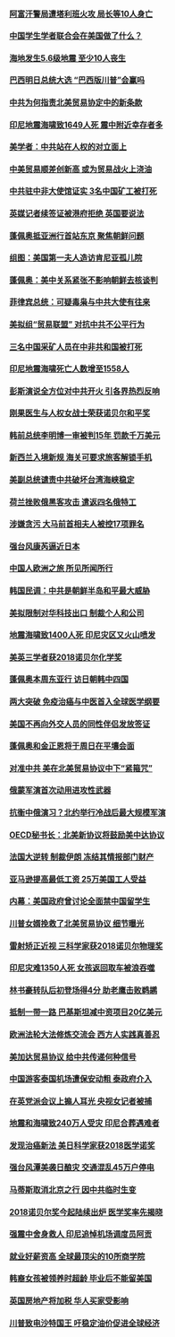 #### [阿富汗警局遭塔利班火攻 局长等10人身亡](../pages/nsc418/n10766385.md?t=10071231) 

#### [中国学生学者联合会在美国做了什么？](../pages/nsc418/n10760013.md?t=10071231) 

#### [海地发生5.6级地震 至少10人丧生](../pages/nsc418/n10766327.md?t=10071231) 

#### [巴西明日总统大选 “巴西版川普”会赢吗](../pages/nsc418/n10765804.md?t=10071231) 

#### [中共为何指责北美贸易协定中的新条款](../pages/nsc418/n10764045.md?t=10071231) 

#### [印尼地震海啸致1649人死 震中附近幸存者多](../pages/nsc418/n10765593.md?t=10071231) 

#### [美学者：中共站在人权的对立面上](../pages/nsc418/n10765561.md?t=10071231) 

#### [中美贸易顺差创新高 或为贸易战火上浇油](../pages/nsc418/n10765428.md?t=10071231) 

#### [中共驻中非大使馆证实 3名中国矿工被打死](../pages/nsc418/n10765350.md?t=10071231) 

#### [英媒记者续签证被港府拒绝 英国要说法](../pages/nsc418/n10765285.md?t=10071231) 

#### [蓬佩奥抵亚洲行首站东京 聚焦朝鲜问题](../pages/nsc418/n10765171.md?t=10071231) 

#### [组图：美国第一夫人造访肯尼亚孤儿院](../pages/nsc418/n10764950.md?t=10071231) 

#### [蓬佩奥：美中关系紧张不影响朝鲜去核谈判](../pages/nsc418/n10764368.md?t=10071231) 

#### [菲律宾总统：可疑毒枭与中共大使有往来](../pages/nsc418/n10764188.md?t=10071231) 

#### [美拟组“贸易联盟” 对抗中共不公平行为](../pages/nsc418/n10764268.md?t=10071231) 

#### [三名中国采矿人员在中非共和国被打死](../pages/nsc418/n10764158.md?t=10071231) 

#### [印尼地震海啸死亡人数增至1558人](../pages/nsc418/n10763887.md?t=10071231) 

#### [彭斯演说全方位对中共开火 引各界热烈反响](../pages/nsc418/n10763272.md?t=10071231) 

#### [刚果医生与人权女战士荣获诺贝尔和平奖](../pages/nsc418/n10763082.md?t=10071231) 

#### [韩前总统李明博一审被判15年 罚款千万美元](../pages/nsc418/n10762822.md?t=10071231) 

#### [新西兰入境新规 海关可要求旅客解锁手机](../pages/nsc418/n10762852.md?t=10071231) 

#### [美副总统谴责中共破坏台湾海峡稳定](../pages/nsc418/n10761433.md?t=10071231) 

#### [荷兰挫败俄黑客攻击 遣返四名俄特工](../pages/nsc418/n10760997.md?t=10071231) 

#### [涉嫌贪污 大马前首相夫人被控17项罪名](../pages/nsc418/n10760600.md?t=10071231) 

#### [强台风康芮逼近日本](../pages/nsc418/n10760088.md?t=10071231) 

#### [中国人欧洲之旅 所见所闻所行](../pages/nsc418/n10754227.md?t=10071231) 

#### [韩国民调：中共是朝鲜半岛和平最大威胁](../pages/nsc418/n10758812.md?t=10071231) 

#### [美拟限制对华科技出口 制裁个人和公司](../pages/nsc418/n10758676.md?t=10071231) 

#### [地震海啸致1400人死 印尼灾区又火山喷发](../pages/nsc418/n10758655.md?t=10071231) 

#### [美英三学者获2018诺贝尔化学奖](../pages/nsc418/n10758250.md?t=10071231) 

#### [蓬佩奥本周东亚行 访日朝韩中四国](../pages/nsc418/n10757819.md?t=10071231) 

#### [两大突破 免疫治癌与中医首入全球医学纲要](../pages/nsc418/n10757153.md?t=10071231) 

#### [美国不再向外交人员的同性伴侣发放签证](../pages/nsc418/n10756972.md?t=10071231) 

#### [蓬佩奥和金正恩将于周日在平壤会面](../pages/nsc418/n10756821.md?t=10071231) 

#### [对准中共 美在北美贸易协议中下“紧箍咒”](../pages/nsc418/n10756876.md?t=10071231) 

#### [俄蒙军演首次动用进攻性武器](../pages/nsc418/n10756836.md?t=10071231) 

#### [抗衡中俄演习？北约举行冷战后最大规模军演](../pages/nsc418/n10756682.md?t=10071231) 

#### [OECD秘书长：北美新协议将鼓励美中达协议](../pages/nsc418/n10756498.md?t=10071231) 

#### [法国大逆转 制裁伊朗 冻结其情报部门财产](../pages/nsc418/n10756287.md?t=10071231) 

#### [亚马逊提高最低工资 25万美国工人受益](../pages/nsc418/n10756248.md?t=10071231) 

#### [内幕：美国政府曾讨论全面禁中国留学生](../pages/nsc418/n10756116.md?t=10071231) 

#### [川普女婿挽救了北美贸易协议 细节曝光](../pages/nsc418/n10756114.md?t=10071231) 

#### [雷射矫正近视 三科学家获2018诺贝尔物理奖](../pages/nsc418/n10755796.md?t=10071231) 

#### [印尼灾难1350人死 女孩返回取车被浪吞噬](../pages/nsc418/n10755562.md?t=10071231) 

#### [林书豪转队后初登场得4分 助老鹰击败鹈鹕](../pages/nsc418/n10755398.md?t=10071231) 

#### [抵制一带一路 巴基斯坦减中资项目20亿美元](../pages/nsc418/n10754852.md?t=10071231) 

#### [欧洲法轮大法修炼交流会 西方人实践真善忍](../pages/nsc418/n10753531.md?t=10071231) 

#### [美加达贸易协议 给中共传递何种信号](../pages/nsc418/n10754031.md?t=10071231) 

#### [中国游客泰国机场遭保安动粗 泰政府介入](../pages/nsc418/n10754049.md?t=10071231) 

#### [在英党派会议上搧人耳光 央视女记者被捕](../pages/nsc418/n10753976.md?t=10071231) 

#### [地震和海啸致240万人受灾 印尼合葬遇难者](../pages/nsc418/n10753947.md?t=10071231) 

#### [发现治癌新法 美日科学家获2018医学诺奖](../pages/nsc418/n10753580.md?t=10071231) 

#### [强台风潭美袭日酿灾 交通混乱45万户停电](../pages/nsc418/n10753512.md?t=10071231) 

#### [马蒂斯取消北京之行 因中共临时生变](../pages/nsc418/n10753298.md?t=10071231) 

#### [2018诺贝尔奖今起陆续出炉 医学奖率先揭晓](../pages/nsc418/n10753118.md?t=10071231) 

#### [强震中舍身救人 印尼追悼机场调度员阿贡](../pages/nsc418/n10752506.md?t=10071231) 

#### [就业好薪资高 全球最顶尖的10所商学院](../pages/nsc418/n10752631.md?t=10071231) 

#### [韩裔女孩被领养时超龄 毕业后不能留美国](../pages/nsc418/n10752626.md?t=10071231) 

#### [英国房地产将加税 华人买家受影响](../pages/nsc418/n10751736.md?t=10071231) 

#### [川普致电沙特国王 吁稳定油价促进全球经济](../pages/nsc418/n10751523.md?t=10071231) 

